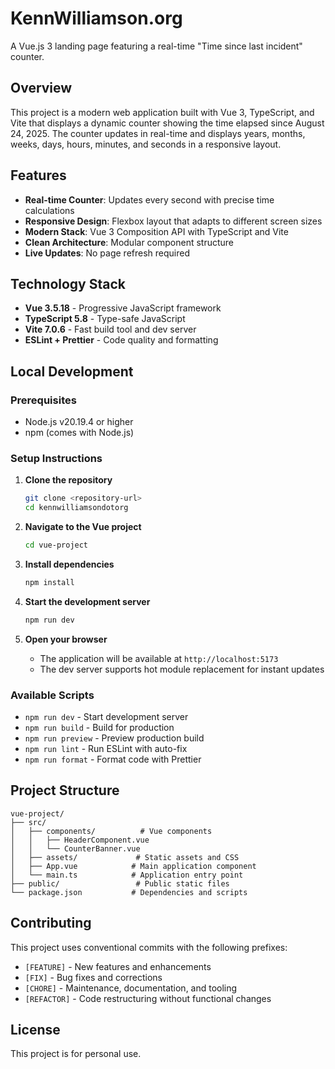 # KennWilliamson.org

A Vue.js 3 landing page featuring a real-time "Time since last incident" counter.

## Overview

This project is a modern web application built with Vue 3, TypeScript, and Vite that displays a dynamic counter showing the time elapsed since August 24, 2025. The counter updates in real-time and displays years, months, weeks, days, hours, minutes, and seconds in a responsive layout.

## Features

- **Real-time Counter**: Updates every second with precise time calculations
- **Responsive Design**: Flexbox layout that adapts to different screen sizes
- **Modern Stack**: Vue 3 Composition API with TypeScript and Vite
- **Clean Architecture**: Modular component structure
- **Live Updates**: No page refresh required

## Technology Stack

- **Vue 3.5.18** - Progressive JavaScript framework
- **TypeScript 5.8** - Type-safe JavaScript
- **Vite 7.0.6** - Fast build tool and dev server
- **ESLint + Prettier** - Code quality and formatting

## Local Development

### Prerequisites

- Node.js v20.19.4 or higher
- npm (comes with Node.js)

### Setup Instructions

1. **Clone the repository**
   ```bash
   git clone <repository-url>
   cd kennwilliamsondotorg
   ```

2. **Navigate to the Vue project**
   ```bash
   cd vue-project
   ```

3. **Install dependencies**
   ```bash
   npm install
   ```

4. **Start the development server**
   ```bash
   npm run dev
   ```

5. **Open your browser**
   - The application will be available at `http://localhost:5173`
   - The dev server supports hot module replacement for instant updates

### Available Scripts

- `npm run dev` - Start development server
- `npm run build` - Build for production
- `npm run preview` - Preview production build
- `npm run lint` - Run ESLint with auto-fix
- `npm run format` - Format code with Prettier

## Project Structure

```
vue-project/
├── src/
│   ├── components/          # Vue components
│   │   ├── HeaderComponent.vue
│   │   └── CounterBanner.vue
│   ├── assets/             # Static assets and CSS
│   ├── App.vue            # Main application component
│   └── main.ts            # Application entry point
├── public/                 # Public static files
└── package.json           # Dependencies and scripts
```

## Contributing

This project uses conventional commits with the following prefixes:
- `[FEATURE]` - New features and enhancements
- `[FIX]` - Bug fixes and corrections
- `[CHORE]` - Maintenance, documentation, and tooling
- `[REFACTOR]` - Code restructuring without functional changes

## License

This project is for personal use.